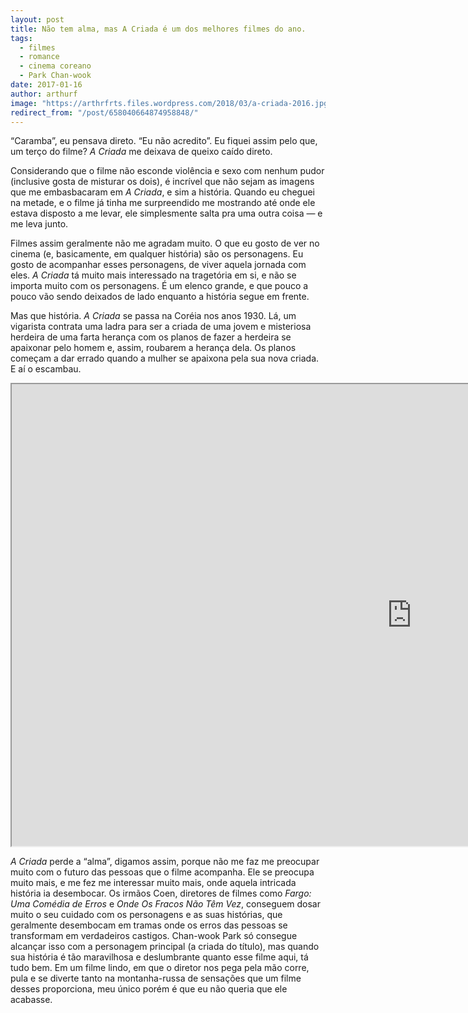 ```yaml
---
layout: post
title: Não tem alma, mas A Criada é um dos melhores filmes do ano.
tags:
  - filmes
  - romance
  - cinema coreano
  - Park Chan-wook
date: 2017-01-16
author: arthurf
image: "https://arthrfrts.files.wordpress.com/2018/03/a-criada-2016.jpg"
redirect_from: "/post/658040664874958848/"
---
```


“Caramba”, eu pensava direto. “Eu não acredito”. Eu fiquei assim pelo que, um terço do filme? _A Criada_ me deixava de queixo caído direto.

Considerando que o filme não esconde violência e sexo com nenhum pudor (inclusive gosta de misturar os dois), é incrível que não sejam as imagens que me embasbacaram em _A Criada_, e sim a história. Quando eu cheguei na metade, e o filme já tinha me surpreendido me mostrando até onde ele estava disposto a me levar, ele simplesmente salta pra uma outra coisa — e me leva junto.

Filmes assim geralmente não me agradam muito. O que eu gosto de ver no cinema (e, basicamente, em qualquer história) são os personagens. Eu gosto de acompanhar esses personagens, de viver aquela jornada com eles. _A Criada_ tá muito mais interessado na tragetória em si, e não se importa muito com os personagens. É um elenco grande, e que pouco a pouco vão sendo deixados de lado enquanto a história segue em frente.

Mas que história. _A Criada_ se passa na Coréia nos anos 1930. Lá, um vigarista contrata uma ladra para ser a criada de uma jovem e misteriosa herdeira de uma farta herança com os planos de fazer a herdeira se apaixonar pelo homem e, assim, roubarem a herança dela. Os planos começam a dar errado quando a mulher se apaixona pela sua nova criada. E aí o escambau.

<iframe width="1280" height="739" src="https://www.youtube-nocookie.com/embed/PexFjAVFEhQ"  allow="autoplay; encrypted-media" allowfullscreen></iframe>

_A Criada_ perde a “alma”, digamos assim, porque não me faz me preocupar muito com o futuro das pessoas que o filme acompanha. Ele se preocupa muito mais, e me fez me interessar muito mais, onde aquela intricada história ia desembocar. Os irmãos Coen, diretores de filmes como _Fargo: Uma Comédia de Erros_ e _Onde Os Fracos Não Têm Vez_, conseguem dosar muito o seu cuidado com os personagens e as suas histórias, que geralmente desembocam em tramas onde os erros das pessoas se transformam em verdadeiros castigos. Chan-wook Park só consegue alcançar isso com a personagem principal (a criada do título), mas quando sua história é tão maravilhosa e deslumbrante quanto esse filme aqui, tá tudo bem. Em um filme lindo, em que o diretor nos pega pela mão corre, pula e se diverte tanto na montanha-russa de sensações que um filme desses proporciona, meu único porém é que eu não queria que ele acabasse.
